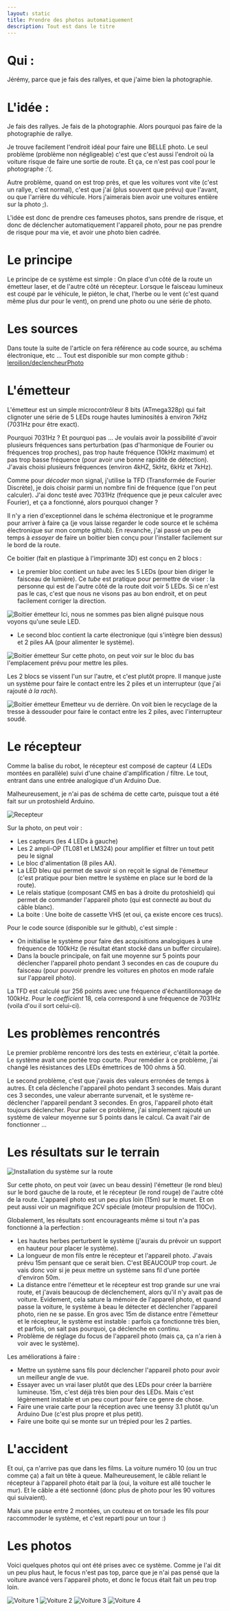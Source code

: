 ```yaml
---
layout: static
title: Prendre des photos automatiquement
description: Tout est dans le titre
---
```

# Qui : #
Jérémy, parce que je fais des rallyes, et que j'aime bien la photographie.

# L'idée : #
Je fais des rallyes. Je fais de la photographie. Alors pourquoi pas faire de la photographie de rallye.

Je trouve facilement l'endroit idéal pour faire une BELLE photo. Le seul problème (problème non négligeable) c'est que c'est aussi l'endroit où la voiture risque de faire une sortie de route. Et ça, ce n'est pas cool pour le photographe :'(.

Autre problème, quand on est trop près, et que les voitures vont vite (c'est un rallye, c'est normal), c'est que j'ai (plus souvent que prévu) que l'avant, ou que l'arrière du véhicule. Hors j'aimerais bien avoir une voitures entière sur la photo ;).

L'idée est donc de prendre ces fameuses photos, sans prendre de risque, et donc de déclencher automatiquement l'appareil photo, pour ne pas prendre de risque pour ma vie, et avoir une photo bien cadrée.

# Le principe #
Le principe de ce système est simple : On place d'un côté de la route un émetteur laser, et de l'autre côté un récepteur. Lorsque le faisceau lumineux est coupé par le véhicule, le piéton, le chat, l'herbe ou le vent (c'est quand même plus dur pour le vent), on prend une photo ou une série de photo.

# Les sources #

Dans toute la suite de l'article on fera référence au code source, au schéma électronique, etc ... Tout est disponible sur mon compte github : [leroilion/declencheurPhoto](https://github.com/leroilion/declencheurPhoto)

# L'émetteur #

L'émetteur est un simple microcontrôleur 8 bits (ATmega328p) qui fait clignoter une série de 5 LEDs rouge hautes luminosités à environ 7kHz (7031Hz pour être exact).

Pourquoi 7031Hz ? Et pourquoi pas ... Je voulais avoir la possibilité d'avoir plusieurs fréquences sans perturbation (pas d'harmonique de Fourier ou fréquences trop proches), pas trop haute fréquence (10kHz maximum) et pas trop basse fréquence (pour avoir une bonne rapidité de détection). J'avais choisi plusieurs fréquences (environ 4kHZ, 5kHz, 6kHz et 7kHz).

Comme pour *décoder* mon signal, j'utilise la TFD (Transformée de Fourier Discrète), je dois choisir parmi un nombre fini de fréquence (que l'on peut calculer). J'ai donc testé avec 7031Hz (fréquence que je peux calculer avec Fourier), et ça a fonctionné, alors pourquoi changer ?

Il n'y a rien d'exceptionnel dans le schéma électronique et le programme pour arriver à faire ça (je vous laisse regarder le code source et le schéma électronique sur mon compte github). En revanche, j'ai passé un peu de temps à *essayer* de faire un boitier bien conçu pour l'installer facilement sur le bord de la route.

Ce boitier (fait en plastique à l'imprimante 3D) est conçu en 2 blocs :

* Le premier bloc contient un *tube* avec les 5 LEDs (pour bien diriger le faisceau de lumière). Ce *tube* est pratique pour permettre de viser : la personne qui est de l'autre côté de la route doit voir 5 LEDs. Si ce n'est pas le cas, c'est que nous ne visons pas au bon endroit, et on peut facilement corriger la direction.

![Boitier émetteur](emetteur-1.jpg) Ici, nous ne sommes pas bien aligné puisque nous voyons qu'une seule LED.

* Le second bloc contient la carte électronique (qui s'intègre bien dessus) et 2 piles AA (pour alimenter le système).

![Boitier émetteur](emetteur-2.jpg) Sur cette photo, on peut voir sur le bloc du bas l'emplacement prévu pour mettre les piles.

Les 2 blocs se vissent l'un sur l'autre, et c'est plutôt propre. Il manque juste un système pour faire le contact entre les 2 piles et un interrupteur (que j'ai rajouté *à la rach*).

![Boitier émetteur](emetteur-3.jpg) Emetteur vu de derrière. On voit bien le recyclage de la tresse à dessouder pour faire le contact entre les 2 piles, avec l'interrupteur soudé.

# Le récepteur #

Comme la balise du robot, le récepteur est composé de capteur (4 LEDs montées en parallèle) suivi d'une chaine d'amplification / filtre. Le tout, entrant dans une entrée analogique d'un Arduino Due.

Malheureusement, je n'ai pas de schéma de cette carte, puisque tout a été fait sur un protoshield Arduino.

![Recepteur](recepteur.jpg)

Sur la photo, on peut voir : 

* Les capteurs (les 4 LEDs à gauche)
* Les 2 ampli-OP (TL081 et LM324) pour amplifier et filtrer un tout petit peu le signal
* Le bloc d'alimentation (8 piles AA).
* La LED bleu qui permet de savoir si on reçoit le signal de l'émetteur (c'est pratique pour bien mettre le système en place sur le bord de la route).
* Le relais statique (composant CMS en bas à droite du protoshield) qui permet de commander l'appareil photo (qui est connecté au bout du câble blanc).
* La boite : Une boite de cassette VHS (et oui, ça existe encore ces trucs).

Pour le code source (disponible sur le github), c'est simple :

* On initialise le système pour faire des acquisitions analogiques à une fréquence de 100kHz (le résultat étant stocké dans un buffer circulaire).
* Dans la boucle principale, on fait une moyenne sur 5 points pour déclencher l'appareil photo pendant 3 secondes en cas de coupure du faisceau (pour pouvoir prendre les voitures en photos en mode rafale sur l'appareil photo).

La TFD est calculé sur 256 points avec une fréquence d'échantillonnage de 100kHz. Pour le *coefficient* 18, cela correspond à une fréquence de 7031Hz (voila d'ou il sort celui-ci).

# Les problèmes rencontrés #

Le premier problème rencontré lors des tests en extérieur, c'était la portée. Le système avait une portée trop courte. Pour remédier à ce problème, j'ai changé les résistances des LEDs émettrices de 100 ohms à 50. 

Le second problème, c'est que j'avais des valeurs erronées de temps à autres. Et cela déclenche l'appareil photo pendant 3 secondes. Mais durant ces 3 secondes, une valeur aberrante survenait, et le système re-déclencher l'appareil pendant 3 secondes. En gros, l'appareil photo était toujours déclencher. Pour palier ce problème, j'ai simplement rajouté un système de valeur moyenne sur 5 points dans le calcul. Ca avait l'air de fonctionner ...

# Les résultats sur le terrain #

![Installation du système sur la route](installation.jpg)

Sur cette photo, on peut voir (avec un beau dessin) l'émetteur (le rond bleu) sur le bord gauche de la route, et le récepteur (le rond rouge) de l'autre côté de la route. L'appareil photo est un peu plus loin (15m) sur le muret. Et on peut aussi voir un magnifique 2CV spéciale (moteur propulsion de 110Cv).

Globalement, les résultats sont encourageants même si tout n'a pas fonctionné à la perfection :

* Les hautes herbes perturbent le système (j'aurais du prévoir un support en hauteur pour placer le système).
* La longueur de mon fils entre le récepteur et l'appareil photo. J'avais prévu 15m pensant que ce serait bien. C'est BEAUCOUP trop court. Je vais donc voir si je peux mettre un système sans fil d'une portée d'environ 50m.
* La distance entre l'émetteur et le récepteur est trop grande sur une vrai route, et j'avais beaucoup de déclenchement, alors qu'il n'y avait pas de voiture. Evidement, cela sature la mémoire de l'appareil photo, et quand passe la voiture, le système à beau le détecter et déclencher l'appareil photo, rien ne se passe. En gros avec 15m de distance entre l'émetteur et le récepteur, le système est instable : parfois ça fonctionne très bien, et parfois, on sait pas pourquoi, ça déclenche en continu.
* Problème de réglage du focus de l'appareil photo (mais ça, ça n'a rien à voir avec le système).

Les améliorations à faire :

* Mettre un système sans fils pour déclencher l'appareil photo pour avoir un meilleur angle de vue.
* Essayer avec un vrai laser plutôt que des LEDs pour créer la barrière lumineuse. 15m, c'est déjà très bien pour des LEDs. Mais c'est légèrement instable et un peu court pour faire ce genre de chose.
* Faire une vraie carte pour la réception avec une teensy 3.1 plutôt qu'un Arduino Due (c'est plus propre et plus petit).
* Faire une boite qui se monte sur un trépied pour les 2 parties.

# L'accident #

Et oui, ça n'arrive pas que dans les films. La voiture numéro 10 (ou un truc comme ça) a fait un tête à queue. Malheureusement, le câble reliant le récepteur à l'appareil photo était par là (oui, la voiture est allé toucher le mur). Et le câble a été sectionné (donc plus de photo pour les 90 voitures qui suivaient).

Mais une pause entre 2 montées, un couteau et on torsade les fils pour raccommoder le système, et c'est reparti pour un tour :)

# Les photos #

Voici quelques photos qui ont été prises avec ce système. Comme je l'ai dit un peu plus haut, le focus n'est pas top, parce que je n'ai pas pensé que la voiture avancé vers l'appareil photo, et donc le focus était fait un peu trop loin.

![Voiture 1](voiture-1.jpg)
![Voiture 2](voiture-2.jpg)
![Voiture 3](voiture-3.jpg)
![Voiture 4](voiture-4.jpg)
